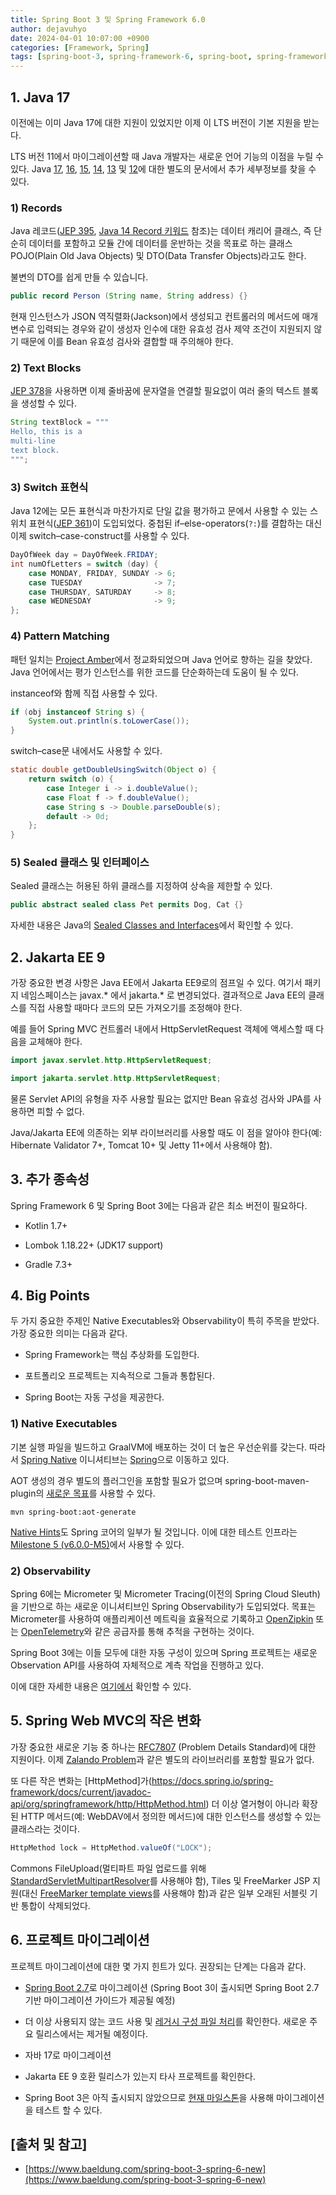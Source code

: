 ```yaml
---
title: Spring Boot 3 및 Spring Framework 6.0
author: dejavuhyo
date: 2024-04-01 10:07:00 +0900
categories: [Framework, Spring]
tags: [spring-boot-3, spring-framework-6, spring-boot, spring-framework]
---
```


## 1. Java 17
이전에는 이미 Java 17에 대한 지원이 있었지만 이제 이 LTS 버전이 기본 지원을 받는다.

LTS 버전 11에서 마이그레이션할 때 Java 개발자는 새로운 언어 기능의 이점을 누릴 수 있다. Java [17](https://www.baeldung.com/java-17-new-features), [16](https://www.baeldung.com/java-16-new-features), [15](https://www.baeldung.com/java-15-new), [14](https://www.baeldung.com/java-14-new-features), [13](https://www.baeldung.com/java-13-new-features) 및 [12](https://www.baeldung.com/java-12-new-features)에 대한 별도의 문서에서 추가 세부정보를 찾을 수 있다.

### 1) Records
Java 레코드([JEP 395](https://openjdk.java.net/jeps/395), [Java 14 Record 키워드](https://www.baeldung.com/java-record-keyword) 참조)는 데이터 캐리어 클래스, 즉 단순히 데이터를 포함하고 모듈 간에 데이터를 운반하는 것을 목표로 하는 클래스 POJO(Plain Old Java Objects) 및 DTO(Data Transfer Objects)라고도 한다.

불변의 DTO를 쉽게 만들 수 있습니다.

```java
public record Person (String name, String address) {}
```

현재 인스턴스가 JSON 역직렬화(Jackson)에서 생성되고 컨트롤러의 메서드에 매개변수로 입력되는 경우와 같이 생성자 인수에 대한 유효성 검사 제약 조건이 지원되지 않기 때문에 이를 Bean 유효성 검사와 결합할 때 주의해야 한다.

### 2) Text Blocks
[JEP 378](https://openjdk.org/jeps/378)을 사용하면 이제 줄바꿈에 문자열을 연결할 필요없이 여러 줄의 텍스트 블록을 생성할 수 있다.

```java
String textBlock = """
Hello, this is a
multi-line
text block.
""";
```

### 3) Switch 표현식
Java 12에는 모든 표현식과 마찬가지로 단일 값을 평가하고 문에서 사용할 수 있는 스위치 표현식([JEP 361](https://openjdk.org/jeps/361))이 도입되었다. 중첩된 if–else-operators(`?:`)를 결합하는 대신 이제 switch–case-construct를 사용할 수 있다.

```java
DayOfWeek day = DayOfWeek.FRIDAY;
int numOfLetters = switch (day) {
    case MONDAY, FRIDAY, SUNDAY -> 6;
    case TUESDAY                -> 7;
    case THURSDAY, SATURDAY     -> 8;
    case WEDNESDAY              -> 9;
};
```

### 4) Pattern Matching
패턴 일치는 [Project Amber](https://openjdk.org/projects/amber/)에서 정교화되었으며 Java 언어로 향하는 길을 찾았다. Java 언어에서는 평가 인스턴스를 위한 코드를 단순화하는데 도움이 될 수 있다.

instanceof와 함께 직접 사용할 수 있다.

```java
if (obj instanceof String s) {
    System.out.println(s.toLowerCase());
}
```

switch–case문 내에서도 사용할 수 있다.

```java
static double getDoubleUsingSwitch(Object o) {
    return switch (o) {
        case Integer i -> i.doubleValue();
        case Float f -> f.doubleValue();
        case String s -> Double.parseDouble(s);
        default -> 0d;
    };
}
```

### 5) Sealed 클래스 및 인터페이스
Sealed 클래스는 허용된 하위 클래스를 지정하여 상속을 제한할 수 있다.

```java
public abstract sealed class Pet permits Dog, Cat {}
```

자세한 내용은 Java의 [Sealed Classes and Interfaces](https://www.baeldung.com/java-sealed-classes-interfaces)에서 확인할 수 있다.

## 2. Jakarta EE 9
가장 중요한 변경 사항은 Java EE에서 Jakarta EE9로의 점프일 수 있다. 여기서 패키지 네임스페이스는 javax.* 에서 jakarta.* 로 변경되었다. 결과적으로 Java EE의 클래스를 직접 사용할 때마다 코드의 모든 가져오기를 조정해야 한다.

예를 들어 Spring MVC 컨트롤러 내에서 HttpServletRequest 객체에 액세스할 때 다음을 교체해야 한다.

```java
import javax.servlet.http.HttpServletRequest;
```

```java
import jakarta.servlet.http.HttpServletRequest;
```

물론 Servlet API의 유형을 자주 사용할 필요는 없지만 Bean 유효성 검사와 JPA를 사용하면 피할 수 없다.

Java/Jakarta EE에 의존하는 외부 라이브러리를 사용할 때도 이 점을 알아야 한다(예: Hibernate Validator 7+, Tomcat 10+ 및 Jetty 11+에서 사용해야 함).

## 3. 추가 종속성
Spring Framework 6 및 Spring Boot 3에는 다음과 같은 최소 버전이 필요하다.

* Kotlin 1.7+

* Lombok 1.18.22+ (JDK17 support)

* Gradle 7.3+

## 4. Big Points
두 가지 중요한 주제인 Native Executables와 Observability이 특히 주목을 받았다. 가장 중요한 의미는 다음과 같다.

* Spring Framework는 핵심 추상화를 도입한다.

* 포트폴리오 프로젝트는 지속적으로 그들과 통합된다.

* Spring Boot는 자동 구성을 제공한다.

### 1) Native Executables
기본 실행 파일을 빌드하고 GraalVM에 배포하는 것이 더 높은 우선순위를 갖는다. 따라서 [Spring Native](https://www.baeldung.com/spring-native-intro) 이니셔티브는 [Spring](https://spring.io/blog/2022/03/22/initial-aot-support-in-spring-framework-6-0-0-m3)으로 이동하고 있다.

AOT 생성의 경우 별도의 플러그인을 포함할 필요가 없으며 spring-boot-maven-plugin의 [새로운 목표](https://docs.spring.io/spring-boot/docs/3.0.0-M3/maven-plugin/reference/htmlsingle/#aot)를 사용할 수 있다.

```text
mvn spring-boot:aot-generate
```

[Native Hints](https://docs.spring.io/spring-boot/docs/current/reference/html/native-image.html#native-hints)도 Spring 코어의 일부가 될 것입니다. 이에 대한 테스트 인프라는 [Milestone 5 (v6.0.0-M5)](https://github.com/spring-projects/spring-framework/issues/27981)에서 사용할 수 있다.

### 2) Observability
Spring 6에는 Micrometer 및 Micrometer Tracing(이전의 Spring Cloud Sleuth)을 기반으로 하는 새로운 이니셔티브인 Spring Observability가 도입되었다. 목표는 Micrometer를 사용하여 애플리케이션 메트릭을 효율적으로 기록하고 [OpenZipkin](https://zipkin.io/) 또는 [OpenTelemetry](https://opentelemetry.io/)와 같은 공급자를 통해 추적을 구현하는 것이다.

Spring Boot 3에는 이들 모두에 대한 자동 구성이 있으며 Spring 프로젝트는 새로운 Observation API를 사용하여 자체적으로 계측 작업을 진행하고 있다.

이에 대한 자세한 내용은 [여기에서](https://www.baeldung.com/spring-boot-3-observability) 확인할 수 있다.

## 5. Spring Web MVC의 작은 변화
가장 중요한 새로운 기능 중 하나는 [RFC7807](https://github.com/spring-projects/spring-framework/issues/27052) (Problem Details Standard)에 대한 지원이다. 이제 [Zalando Problem](https://github.com/zalando/problem)과 같은 별도의 라이브러리를 포함할 필요가 없다.

또 다른 작은 변화는 [HttpMethod]가(https://docs.spring.io/spring-framework/docs/current/javadoc-api/org/springframework/http/HttpMethod.html) 더 이상 열거형이 아니라 확장된 HTTP 메서드(예: WebDAV에서 정의한 메서드)에 대한 인스턴스를 생성할 수 있는 클래스라는 것이다.

```java
HttpMethod lock = HttpMethod.valueOf("LOCK");
```

Commons FileUpload(멀티파트 파일 업로드를 위해 [StandardServletMultipartResolver](https://www.logicbig.com/tutorials/spring-framework/spring-web-mvc/file-upload-servlet-resolver.html)를  사용해야 함), Tiles 및 FreeMarker JSP 지원(대신 [FreeMarker template views](https://www.baeldung.com/freemarker-in-spring-mvc-tutorial)를 사용해야 함)과 같은 일부 오래된 서블릿 기반 통합이 삭제되었다.


## 6. 프로젝트 마이그레이션
프로젝트 마이그레이션에 대한 몇 가지 힌트가 있다. 권장되는 단계는 다음과 같다.

* [Spring Boot 2.7](https://spring.io/blog/2022/05/19/spring-boot-2-7-0-available-now)로 마이그레이션 (Spring Boot 3이 출시되면 Spring Boot 2.7 기반 마이그레이션 가이드가 제공될 예정)

* 더 이상 사용되지 않는 코드 사용 및 [레거시 구성 파일 처리](https://spring.io/blog/2020/08/14/config-file-processing-in-spring-boot-2-4)를 확인한다. 새로운 주요 릴리스에서는 제거될 예정이다.

* 자바 17로 마이그레이션

* Jakarta EE 9 호환 릴리스가 있는지 타사 프로젝트를 확인한다.

* Spring Boot 3은 아직 출시되지 않았으므로 [현재 마일스톤](https://github.com/spring-projects/spring-boot/wiki/Spring-Boot-3.0.0-M4-Release-Notes)을 사용해 마이그레이션을 테스트 할 수 있다.

## [출처 및 참고]
* [https://www.baeldung.com/spring-boot-3-spring-6-new](https://www.baeldung.com/spring-boot-3-spring-6-new)
